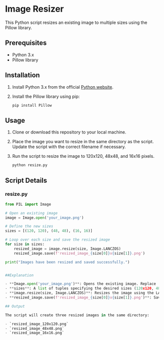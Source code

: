 # Image Resizer

This Python script resizes an existing image to multiple sizes using the Pillow library.

## Prerequisites

- Python 3.x
- Pillow library

## Installation

1. Install Python 3.x from the official [Python website](https://www.python.org/).

2. Install the Pillow library using pip:

   ```sh
   pip install Pillow

## Usage

1. Clone or download this repository to your local machine.

2. Place the image you want to resize in the same directory as the script. Update the script with the correct filename if necessary.

3. Run the script to resize the image to 120x120, 48x48, and 16x16 pixels.

   ```sh
   python resize.py

## Script Details

### resize.py

```python
from PIL import Image

# Open an existing image
image = Image.open('your_image.png')

# Define the new sizes
sizes = [(120, 120), (48, 48), (16, 16)]

# Loop over each size and save the resized image
for size in sizes:
    resized_image = image.resize(size, Image.LANCZOS)
    resized_image.save(f'resized_image_{size[0]}x{size[1]}.png')

print("Images have been resized and saved successfully.")


##Explanation

- **Image.open('your_image.png')**: Opens the existing image. Replace 'your_image.png' with the path to your image file.
- **sizes**: A list of tuples specifying the desired sizes (120x120, 48x48, 16x16).
- **image.resize(size, Image.LANCZOS)**: Resizes the image using the LANCZOS filter for high-quality downsampling.
- **resized_image.save(f'resized_image_{size[0]}x{size[1]}.png')**: Saves the resized image with a new filename that includes the size.

## Output

The script will create three resized images in the same directory:

- `resized_image_120x120.png`
- `resized_image_48x48.png`
- `resized_image_16x16.png`


